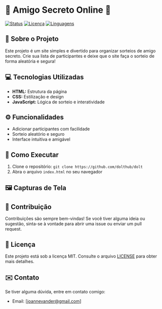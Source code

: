 # 🎁 Amigo Secreto Online 🎅

[![Status](https://img.shields.io/badge/status-concluído-brightgreen)](https://img.shields.io/badge/status-concluído-brightgreen)
[![Licença](https://img.shields.io/badge/licença-MIT-blue)](https://opensource.org/licenses/MIT)
[![Linguagens](https://img.shields.io/badge/linguagens-HTML%20%7C%20CSS%20%7C%20JS-yellow)](https://img.shields.io/badge/linguagens-HTML%20%7C%20CSS%20%7C%20JS-yellow)

## 🎯 Sobre o Projeto

Este projeto é um site simples e divertido para organizar sorteios de amigo secreto. Crie sua lista de participantes e deixe que o site faça o sorteio de forma aleatória e segura!

## 💻 Tecnologias Utilizadas

* **HTML:** Estrutura da página
* **CSS:** Estilização e design
* **JavaScript:** Lógica de sorteio e interatividade

## ⚙️ Funcionalidades

* Adicionar participantes com facilidade
* Sorteio aleatório e seguro
* Interface intuitiva e amigável

## 🚀 Como Executar

1.  Clone o repositório: `git clone https://github.com/dolthub/dolt`
2.  Abra o arquivo `index.html` no seu navegador

## 🖼️ Capturas de Tela


## 🤝 Contribuição

Contribuições são sempre bem-vindas! Se você tiver alguma ideia ou sugestão, sinta-se à vontade para abrir uma issue ou enviar um pull request.

## 📄 Licença

Este projeto está sob a licença MIT. Consulte o arquivo [LICENSE](LICENSE) para obter mais detalhes.

## ✉️ Contato

Se tiver alguma dúvida, entre em contato comigo:

* Email: [joannevander@gmail.com]